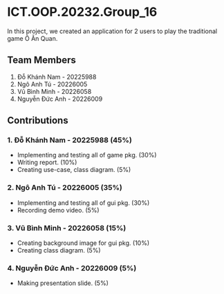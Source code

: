 # ICT.OOP.20232.Group_16
In this project, we created an application for 2 users to play the traditional game Ô Ăn Quan.
## Team Members
1. Đỗ Khánh Nam - 20225988
2. Ngô Anh Tú - 20226005
3. Vũ Bình Minh - 20226058
4. Nguyễn Đức Anh - 20226009
## Contributions
### 1. Đỗ Khánh Nam - 20225988 (45%)
- Implementing and testing all of game pkg. (30%)
- Writing report. (10%)
- Creating use-case, class diagram. (5%)
### 2. Ngô Anh Tú - 20226005 (35%)
- Implementing and testing all of gui pkg. (30%)
- Recording demo video. (5%)
### 3. Vũ Bình Minh - 20226058 (15%)
- Creating background image for gui pkg. (10%)
- Creating class diagram. (5%)
### 4. Nguyễn Đức Anh - 20226009 (5%)
- Making presentation slide. (5%)






